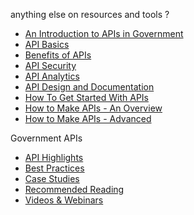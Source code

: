 

  anything else on resources and tools ?
  
  


* [An Introduction to APIs in Government](http://18f.github.io/API-All-the-X/pages/introduction_to_APIs_in_government)
* [API Basics](http://18f.github.io/API-All-the-X/pages/api_basics)  
* [Benefits of APIs](http://18f.github.io/API-All-the-X/pages/benefits_of_apis)  
* [API Security](http://18f.github.io/API-All-the-X/pages/api_security)  
* [API Analytics](http://18f.github.io/API-All-the-X/pages/api_analytics) 
* [API Design and Documentation ](http://18f.github.io/API-All-the-X/pages/api_design_and_documentation)
* [How To Get Started With APIs](http://18f.github.io/API-All-the-X/pages/how_to_get_started_with_apis)
* [How to Make APIs - An Overview](http://18f.github.io/API-All-the-X/pages/how_to_make_APIs-overview)  
* [How to Make APIs - Advanced](http://18f.github.io/API-All-the-X/pages/how_to_make_APIs-advanced)
  
Government APIs 
  
* [API Highlights](http://18f.github.io/API-All-the-X/pages/api_highlights)  
* [Best Practices](http://18f.github.io/API-All-the-X/pages/best_practices)  
* [Case Studies](http://18f.github.io/API-All-the-X/pages/case_study_lists)  
* [Recommended Reading](http://18f.github.io/API-All-the-X/pages/recommended_reading)
* [Videos & Webinars](http://18f.github.io/API-All-the-X/pages/videos_and_webinars)  



